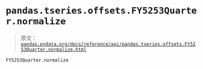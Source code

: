 # `pandas.tseries.offsets.FY5253Quarter.normalize`

> 原文：[`pandas.pydata.org/docs/reference/api/pandas.tseries.offsets.FY5253Quarter.normalize.html`](https://pandas.pydata.org/docs/reference/api/pandas.tseries.offsets.FY5253Quarter.normalize.html)

```py
FY5253Quarter.normalize
```
